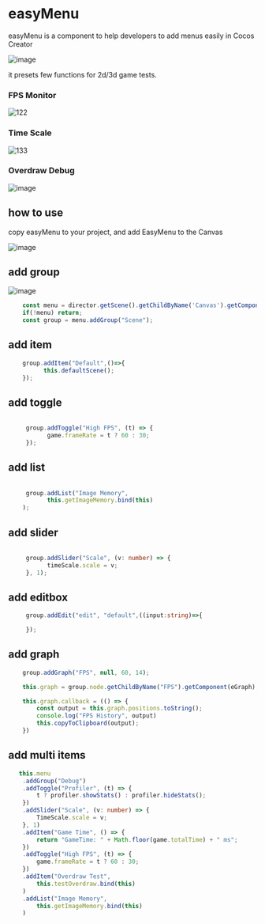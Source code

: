 # easyMenu
easyMenu is a component to help developers to add menus easily in Cocos Creator

![image](https://github.com/iwae/easyMenu/assets/26038745/80b44753-5222-4223-840e-d7141c8fccaa)

it presets few functions for 2d/3d game tests.

### FPS Monitor
![122](https://github.com/iwae/easyMenu/assets/26038745/d39d5829-45d1-45ad-9e7d-effec50bf63b)

### Time Scale
![133](https://github.com/iwae/easyMenu/assets/26038745/6c84889d-7c37-49df-b4f4-db167e9d0b88)

### Overdraw Debug

![image](https://github.com/iwae/easyMenu/assets/26038745/446e4c69-2c30-4522-8ce2-d35afe37da3c)

## how to use 
copy easyMenu to your project, and add EasyMenu to the Canvas

![image](https://github.com/iwae/easyMenu/assets/26038745/f65c65b1-df16-4014-b64f-3ad579a60041)


## add group

![image](https://github.com/iwae/easyMenu/assets/26038745/05c1f225-6d05-47fc-8378-5d46054fb140)

``` typescript
    const menu = director.getScene().getChildByName('Canvas').getComponentInChildren(eMenu);
    if(!menu) return;
    const group = menu.addGroup("Scene");

```

## add item
``` typescript
    group.addItem("Default",()=>{
          this.defaultScene();
    });
```

## add toggle
``` typescript
  
     group.addToggle("High FPS", (t) => {
           game.frameRate = t ? 60 : 30;
     });
```

## add list
``` typescript
  
     group.addList("Image Memory",
           this.getImageMemory.bind(this)
    );
```
## add slider
``` typescript
  
     group.addSlider("Scale", (v: number) => {
           timeScale.scale = v;
     }, 1);
```
## add editbox
``` typescript
     group.addEdit("edit", "default",((input:string)=>{

     });
```
## add graph
``` typescript
    group.addGraph("FPS", null, 60, 14);

    this.graph = group.node.getChildByName("FPS").getComponent(eGraph);

    this.graph.callback = (() => {
        const output = this.graph.positions.toString();
        console.log("FPS History", output)
        this.copyToClipboard(output);
    })
```
## add multi items
``` typescript
   this.menu
    .addGroup("Debug")
    .addToggle("Profiler", (t) => {
        t ? profiler.showStats() : profiler.hideStats();
    })
    .addSlider("Scale", (v: number) => {
        TimeScale.scale = v;
    }, 1)
    .addItem("Game Time", () => {
        return "GameTime: " + Math.floor(game.totalTime) + " ms";
    })
    .addToggle("High FPS", (t) => {
        game.frameRate = t ? 60 : 30;
    })
    .addItem("Overdraw Test",
        this.testOverdraw.bind(this)
    )
    .addList("Image Memory",
        this.getImageMemory.bind(this)
    )
```
